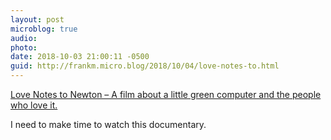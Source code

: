 ```yaml
---
layout: post
microblog: true
audio: 
photo: 
date: 2018-10-03 21:00:11 -0500
guid: http://frankm.micro.blog/2018/10/04/love-notes-to.html
---
```

[Love Notes to Newton – A film about a little green computer and the people who love it.](http://lovenotestonewton.moosefuel.media/)

I need to make time to watch this documentary. 
